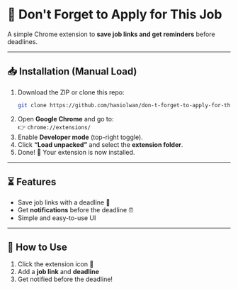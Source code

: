 # 📌 Don't Forget to Apply for This Job

A simple Chrome extension to **save job links and get reminders** before deadlines.

---

## 📥 Installation (Manual Load)

1. Download the ZIP or clone this repo:  
   ```sh
   git clone https://github.com/haniolwan/don-t-forget-to-apply-for-this-job
   ```
2. Open **Google Chrome** and go to:  
   👉 `chrome://extensions/`
3. Enable **Developer mode** (top-right toggle).
4. Click **“Load unpacked”** and select the **extension folder**.
5. Done! 🎉 Your extension is now installed.

---

## ⏳ Features

- Save job links with a deadline 📅  
- Get **notifications** before the deadline ⏰  
- Simple and easy-to-use UI

---

## 📢 How to Use

1. Click the extension icon **🧩**  
2. Add a **job link** and **deadline**  
3. Get notified before the deadline!  

